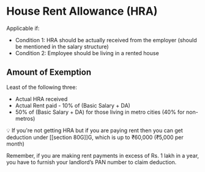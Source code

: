 # House Rent Allowance (HRA)
Applicable if:

- Condition 1: HRA should be actually received from the employer (should be mentioned in the salary structure)
- Condition 2: Employee should be living in a rented house

## Amount of Exemption

Least of the following three:

- Actual HRA received
- Actual Rent paid - 10% of (Basic Salary + DA)
- 50% of (Basic Salary + DA) for those living in metro cities (40% for non-metros)

💡 If you're not getting HRA but if you are paying rent then you can get deduction under [[section 80G]]G, which is up to ₹60,000 (₹5,000 per month)



Remember, if you are making rent payments in excess of Rs. 1 lakh in a year, you have to furnish your landlord’s PAN number to claim deduction.